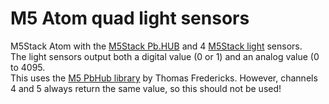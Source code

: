 # M5 Atom quad light sensors
M5Stack Atom with the [M5Stack Pb.HUB](https://docs.m5stack.com/en/unit/pbhub_1.1) and 4 [M5Stack light](https://docs.m5stack.com/en/unit/LIGHT) sensors.  
The light sensors output both a digital value (0 or 1) and an analog value (0 to 4095.  
This uses the [M5 PbHub library](https://github.com/thomasfredericks/M5_PbHub) by Thomas Fredericks.  However, channels 4 and 5 always return the same value, so this should not be used!
